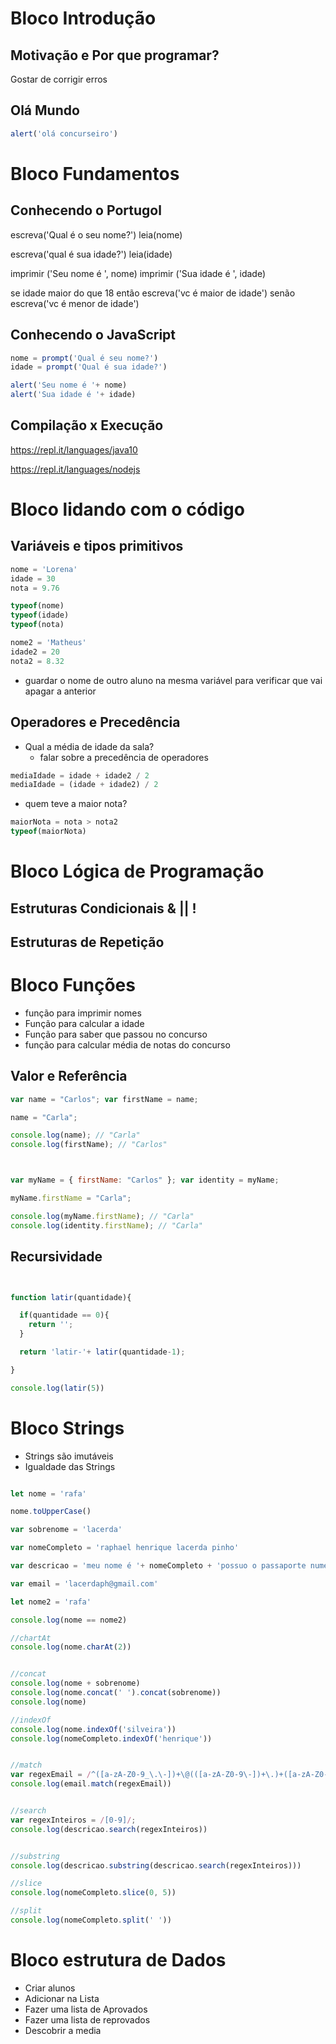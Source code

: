 # Bloco Introdução

## Motivação e Por que programar?

Gostar de corrigir erros

## Olá Mundo

```javascript
alert('olá concurseiro')
```


# Bloco Fundamentos

## Conhecendo o Portugol

escreva('Qual é o seu nome?')
leia(nome)

escreva('qual é sua idade?')
leia(idade)

imprimir ('Seu nome é ', nome)
imprimir ('Sua idade é ', idade)


se idade maior do que 18 então
    escreva('vc é maior de idade')
senão
    escreva('vc é menor de idade')


## Conhecendo o JavaScript

```javascript
nome = prompt('Qual é seu nome?')
idade = prompt('Qual é sua idade?')

alert('Seu nome é '+ nome)
alert('Sua idade é '+ idade)

```


## Compilação x Execução

https://repl.it/languages/java10

https://repl.it/languages/nodejs


# Bloco lidando com o código

## Variáveis e tipos primitivos


```javascript
nome = 'Lorena'
idade = 30
nota = 9.76

typeof(nome)
typeof(idade)
typeof(nota)

nome2 = 'Matheus'
idade2 = 20
nota2 = 8.32

```



* guardar o nome de outro aluno na mesma variável para verificar que vai apagar a anterior


## Operadores e Precedência

* Qual a média de idade da sala?
    * falar sobre a precedência de operadores



```javascript
mediaIdade = idade + idade2 / 2
mediaIdade = (idade + idade2) / 2
```


* quem teve a maior nota?

```javascript
maiorNota = nota > nota2
typeof(maiorNota)
```



# Bloco Lógica de Programação

## Estruturas Condicionais & || !

## Estruturas de Repetição




# Bloco Funções

* função para imprimir nomes
* Função para calcular a idade
* Função para saber que passou no concurso
* função para calcular média de notas do concurso

## Valor e Referência

```javascript
var name = "Carlos"; var firstName = name;

name = "Carla";

console.log(name); // "Carla"
console.log(firstName); // "Carlos"



var myName = { firstName: "Carlos" }; var identity = myName;

myName.firstName = "Carla";

console.log(myName.firstName); // "Carla"
console.log(identity.firstName); // "Carla"

```


## Recursividade

```javascript


function latir(quantidade){

  if(quantidade == 0){
    return '';
  }

  return 'latir-'+ latir(quantidade-1);

}

console.log(latir(5))

```


# Bloco Strings

* Strings são imutáveis
* Igualdade das Strings


```javascript

let nome = 'rafa'

nome.toUpperCase()

var sobrenome = 'lacerda'

var nomeCompleto = 'raphael henrique lacerda pinho'

var descricao = 'meu nome é '+ nomeCompleto + 'possuo o passaporte numero 43212'

var email = 'lacerdaph@gmail.com'

let nome2 = 'rafa'

console.log(nome == nome2)

//chartAt
console.log(nome.charAt(2))


//concat
console.log(nome + sobrenome)
console.log(nome.concat(' ').concat(sobrenome))
console.log(nome)

//indexOf
console.log(nome.indexOf('silveira'))
console.log(nomeCompleto.indexOf('henrique'))


//match
var regexEmail = /^([a-zA-Z0-9_\.\-])+\@(([a-zA-Z0-9\-])+\.)+([a-zA-Z0-9]{2,4})+$/
console.log(email.match(regexEmail))


//search
var regexInteiros = /[0-9]/;  
console.log(descricao.search(regexInteiros))


//substring
console.log(descricao.substring(descricao.search(regexInteiros)))

//slice
console.log(nomeCompleto.slice(0, 5))

//split
console.log(nomeCompleto.split(' '))
````



# Bloco estrutura de Dados

* Criar alunos
* Adicionar na Lista
* Fazer uma lista de Aprovados
* Fazer uma lista de reprovados
* Descobrir a media